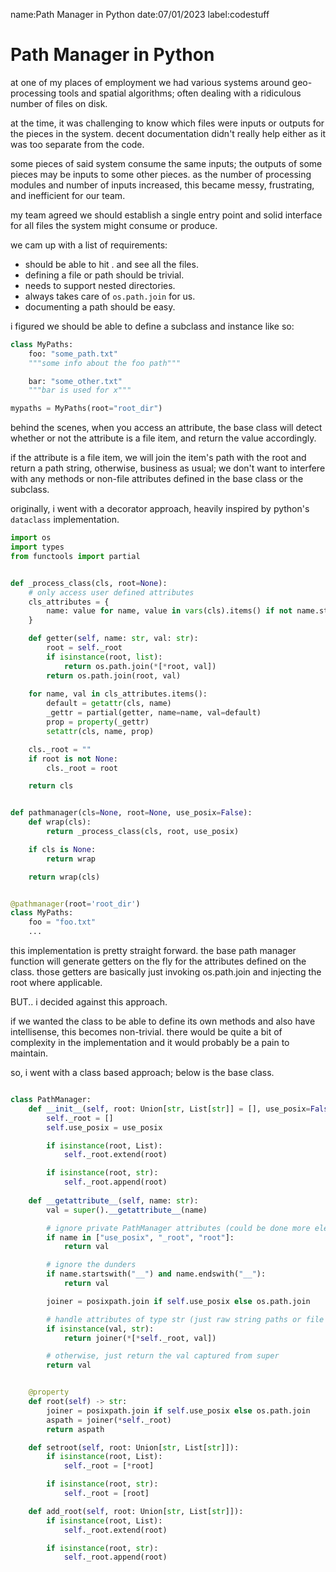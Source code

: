 name:Path Manager in Python
date:07/01/2023
label:codestuff

# Path Manager in Python

at one of my places of employment we had various systems around geo-processing tools and spatial algorithms; often dealing with a ridiculous number of files on disk.

at the time, it was challenging to know which files were inputs or outputs for the pieces in the system. decent documentation didn't really help either as it was too separate from the code.

some pieces of said system consume the same inputs; the outputs of some pieces may be inputs to some other pieces. as the number of processing modules and number of inputs increased, this became messy, frustrating, and inefficient for our team.

my team agreed we should establish a single entry point and solid interface for all files the system might consume or produce.

we cam up with a list of requirements:

- should be able to hit . and see all the files.
- defining a file or path should be trivial.
- needs to support nested directories.
- always takes care of `os.path.join` for us.
- documenting a path should be easy.

i figured we should be able to define a subclass and instance like so:

```python
class MyPaths:
    foo: "some_path.txt"
    """some info about the foo path"""

    bar: "some_other.txt"
    """bar is used for x"""

mypaths = MyPaths(root="root_dir")
```

behind the scenes, when you access an attribute, the base class will detect whether or not the attribute is a file item, and return the value accordingly. 

if the attribute is a file item, we will join the item's path with the root and return a path string, otherwise, business as usual; we don't want to interfere with any methods or non-file attributes defined in the base class or the subclass.

originally, i went with a decorator approach, heavily inspired by python's `dataclass` implementation.

```python
import os
import types
from functools import partial


def _process_class(cls, root=None):
    # only access user defined attributes
    cls_attributes = {
        name: value for name, value in vars(cls).items() if not name.startswith("__")
    }

    def getter(self, name: str, val: str):
        root = self._root
        if isinstance(root, list):
            return os.path.join(*[*root, val])
        return os.path.join(root, val)
        
    for name, val in cls_attributes.items():
        default = getattr(cls, name)
        _gettr = partial(getter, name=name, val=default)
        prop = property(_gettr)
        setattr(cls, name, prop)

    cls._root = ""
    if root is not None:
        cls._root = root

    return cls


def pathmanager(cls=None, root=None, use_posix=False):
    def wrap(cls):
        return _process_class(cls, root, use_posix)

    if cls is None:
        return wrap

    return wrap(cls)


@pathmanager(root='root_dir')
class MyPaths:
    foo = "foo.txt"
    ...
```

this implementation is pretty straight forward. the base path manager function will generate getters on the fly for the attributes defined on the class. those getters are basically just invoking os.path.join and injecting the root where applicable.

BUT.. i decided against this approach.

if we wanted the class to be able to define its own methods and also have intellisense, this becomes non-trivial. there would be quite a bit of complexity in the implementation and it would probably be a pain to maintain.

so, i went with a class based approach; below is the base class.

```python

class PathManager:
    def __init__(self, root: Union[str, List[str]] = [], use_posix=False):
        self._root = []
        self.use_posix = use_posix

        if isinstance(root, List):
            self._root.extend(root)

        if isinstance(root, str):
            self._root.append(root)
    
    def __getattribute__(self, name: str):
        val = super().__getattribute__(name)

        # ignore private PathManager attributes (could be done more elegantly)
        if name in ["use_posix", "_root", "root"]:
            return val

        # ignore the dunders
        if name.startswith("__") and name.endswith("__"):
            return val

        joiner = posixpath.join if self.use_posix else os.path.join

        # handle attributes of type str (just raw string paths or file names)
        if isinstance(val, str):
            return joiner(*[*self._root, val])

        # otherwise, just return the val captured from super
        return val


    @property
    def root(self) -> str:
        joiner = posixpath.join if self.use_posix else os.path.join
        aspath = joiner(*self._root)
        return aspath

    def setroot(self, root: Union[str, List[str]]):
        if isinstance(root, List):
            self._root = [*root]

        if isinstance(root, str):
            self._root = [root]

    def add_root(self, root: Union[str, List[str]]):
        if isinstance(root, List):
            self._root.extend(root)

        if isinstance(root, str):
            self._root.append(root)
```
